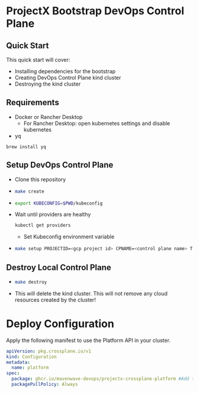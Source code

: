 # ProjectX Bootstrap DevOps Control Plane

## Quick Start
This quick start will cover:
* Installing dependencies for the bootstrap
* Creating DevOps Control Plane kind cluster
* Destroying the kind cluster

## Requirements
* Docker or Rancher Desktop
  * For Rancher Desktop: open kubernetes settings and disable kubernetes
* yq
```
brew install yq
```

## Setup DevOps Control Plane
* Clone this repository
* ```sh
  make create
  ```
* ```sh
  export KUBECONFIG=$PWD/kubeconfig
  ```
* Wait until providers are healthy
  ```sh
  kubectl get providers
  ```
  * Set Kubeconfig environment variable
* ```sh
  make setup PROJECTID=<gcp project id> CPNAME=<control plane name> TENANT=<tenant id>
  ```
## Destroy Local Control Plane
* ```sh
  make destroy
  ```
* This will delete the kind cluster. This will not remove any cloud resources created by the cluster!

# Deploy Configuration
Apply the following manifest to use the Platform API in your cluster.
```yaml
apiVersion: pkg.crossplane.io/v1
kind: Configuration
metadata:
  name: platform
spec:
  package: ghcr.io/mavenwave-devops/projectx-crossplane-platform #Add the tag to pin a version
  packagePullPolicy: Always

```
